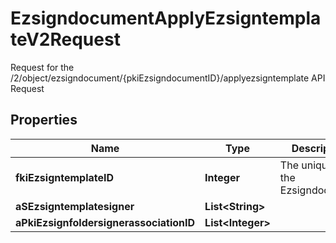 

# EzsigndocumentApplyEzsigntemplateV2Request

Request for the /2/object/ezsigndocument/{pkiEzsigndocumentID}/applyezsigntemplate API Request

## Properties

Name | Type | Description | Notes
------------ | ------------- | ------------- | -------------
**fkiEzsigntemplateID** | **Integer** | The unique ID of the Ezsigndocument | 
**aSEzsigntemplatesigner** | **List&lt;String&gt;** |  | 
**aPkiEzsignfoldersignerassociationID** | **List&lt;Integer&gt;** |  | 




